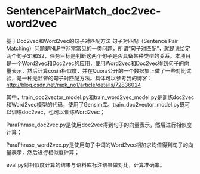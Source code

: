 # SentencePairMatch_doc2vec-word2vec
基于Doc2vec和Word2vec的句子对匹配方法
句子对匹配（Sentence Pair Matching）问题是NLP中非常常见的一类问题，所谓“句子对匹配”，就是说给定两个句子S1和S2，任务目标是判断这两个句子是否具备某种类型的关系。本项目是一个Word2vec和Doc2vec的应用，使用Word2vec和Doc2vec得到句子的向量表示，然后计算cosin相似度，并在Quora公开的一个数据集上做了一些对比试验，是一种无监督的句子对匹配方法。具体可以参考我的博客：http://blog.csdn.net/mpk_no1/article/details/72836024

其中，train_doc2vector_model.py和train_word2vec_model.py是训练doc2vec和Word2vec模型的代码，使用了Gensim库。train_doc2vector_model.py既可以训练doc2vec，也可以训练Word2vec；

ParaPhrase_doc2vec.py是使用doc2vec得到句子的向量表示，然后进行相似度计算；

ParaPhrase_word2vec.py是使用句子中词的Word2vec相加求均值得到句子的向量表示，然后进行相似度计算；

eval.py对相似度计算的结果与语料库标注结果做对比，计算准确率。
